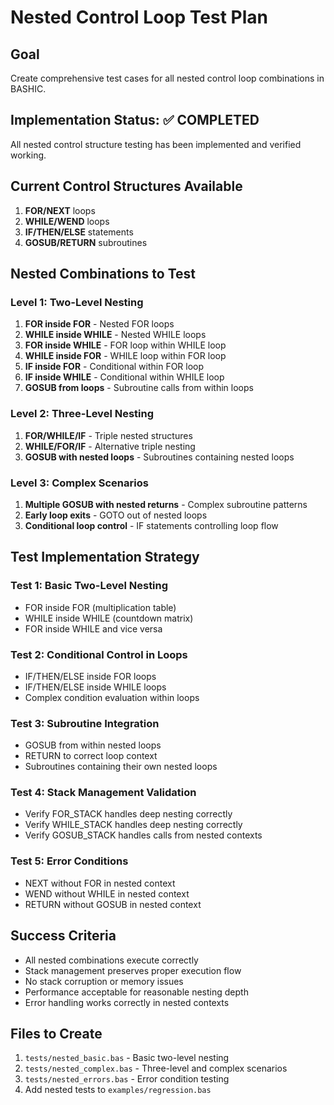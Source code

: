 # Nested Control Loop Test Plan

## Goal
Create comprehensive test cases for all nested control loop combinations in BASHIC.

## Implementation Status: ✅ COMPLETED

All nested control structure testing has been implemented and verified working.

## Current Control Structures Available
1. **FOR/NEXT** loops
2. **WHILE/WEND** loops  
3. **IF/THEN/ELSE** statements
4. **GOSUB/RETURN** subroutines

## Nested Combinations to Test

### Level 1: Two-Level Nesting
1. **FOR inside FOR** - Nested FOR loops
2. **WHILE inside WHILE** - Nested WHILE loops
3. **FOR inside WHILE** - FOR loop within WHILE loop
4. **WHILE inside FOR** - WHILE loop within FOR loop
5. **IF inside FOR** - Conditional within FOR loop
6. **IF inside WHILE** - Conditional within WHILE loop
7. **GOSUB from loops** - Subroutine calls from within loops

### Level 2: Three-Level Nesting
1. **FOR/WHILE/IF** - Triple nested structures
2. **WHILE/FOR/IF** - Alternative triple nesting
3. **GOSUB with nested loops** - Subroutines containing nested loops

### Level 3: Complex Scenarios
1. **Multiple GOSUB with nested returns** - Complex subroutine patterns
2. **Early loop exits** - GOTO out of nested loops
3. **Conditional loop control** - IF statements controlling loop flow

## Test Implementation Strategy

### Test 1: Basic Two-Level Nesting
- FOR inside FOR (multiplication table)
- WHILE inside WHILE (countdown matrix)
- FOR inside WHILE and vice versa

### Test 2: Conditional Control in Loops
- IF/THEN/ELSE inside FOR loops
- IF/THEN/ELSE inside WHILE loops
- Complex condition evaluation within loops

### Test 3: Subroutine Integration
- GOSUB from within nested loops
- RETURN to correct loop context
- Subroutines containing their own nested loops

### Test 4: Stack Management Validation
- Verify FOR_STACK handles deep nesting correctly
- Verify WHILE_STACK handles deep nesting correctly
- Verify GOSUB_STACK handles calls from nested contexts

### Test 5: Error Conditions
- NEXT without FOR in nested context
- WEND without WHILE in nested context
- RETURN without GOSUB in nested context

## Success Criteria
- All nested combinations execute correctly
- Stack management preserves proper execution flow
- No stack corruption or memory issues
- Performance acceptable for reasonable nesting depth
- Error handling works correctly in nested contexts

## Files to Create
1. `tests/nested_basic.bas` - Basic two-level nesting
2. `tests/nested_complex.bas` - Three-level and complex scenarios
3. `tests/nested_errors.bas` - Error condition testing
4. Add nested tests to `examples/regression.bas`
